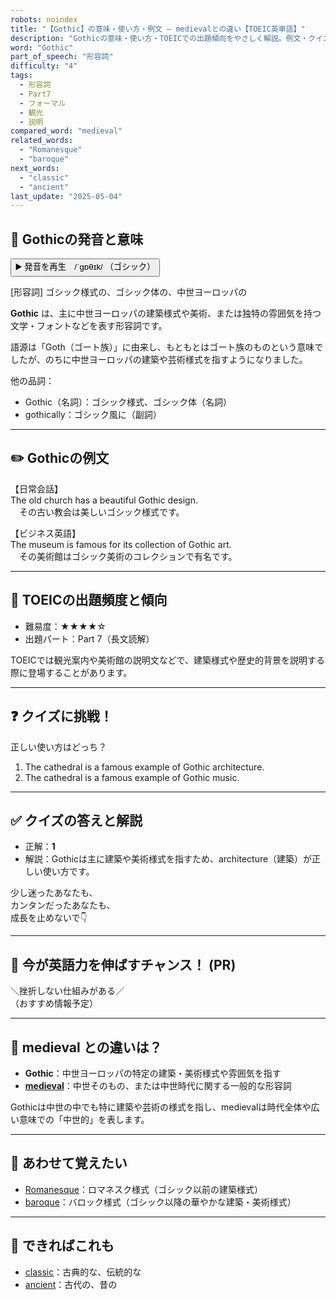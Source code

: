 ```yaml
---
robots: noindex
title: "【Gothic】の意味・使い方・例文 ― medievalとの違い【TOEIC英単語】"
description: "Gothicの意味・使い方・TOEICでの出題傾向をやさしく解説。例文・クイズ付きでmedievalとの違いもわかりやすく学べます。"
word: "Gothic"
part_of_speech: "形容詞"
difficulty: "4"
tags:
  - 形容詞
  - Part7
  - フォーマル
  - 観光
  - 説明
compared_word: "medieval"
related_words:
  - "Romanesque"
  - "baroque"
next_words:
  - "classic"
  - "ancient"
last_update: "2025-05-04"
---
```


## 🔰 Gothicの発音と意味

<button class="play-audio" onclick="playTTS('Gothic')">
  <span class="play-audio-main">
    ▶️ 発音を再生　/ˈɡɒθɪk/
  </span>
  <span class="play-audio-sub">
    （ゴシック）
  </span>
</button>

[形容詞] ゴシック様式の、ゴシック体の、中世ヨーロッパの

**Gothic** は、主に中世ヨーロッパの建築様式や美術、または独特の雰囲気を持つ文学・フォントなどを表す形容詞です。

語源は「Goth（ゴート族）」に由来し、もともとはゴート族のものという意味でしたが、のちに中世ヨーロッパの建築や芸術様式を指すようになりました。

他の品詞：  
- Gothic（名詞）：ゴシック様式、ゴシック体（名詞）
- gothically：ゴシック風に（副詞）

---

## ✏️ Gothicの例文

【日常会話】  
The old church has a beautiful Gothic design.  
　その古い教会は美しいゴシック様式です。

【ビジネス英語】  
The museum is famous for its collection of Gothic art.  
　その美術館はゴシック美術のコレクションで有名です。

---

## 🎯 TOEICの出題頻度と傾向

- 難易度：★★★★☆
- 出題パート：Part 7（長文読解）

TOEICでは観光案内や美術館の説明文などで、建築様式や歴史的背景を説明する際に登場することがあります。

---

## ❓ クイズに挑戦！

正しい使い方はどっち？

1. The cathedral is a famous example of Gothic architecture.  
2. The cathedral is a famous example of Gothic music.

---

## ✅ クイズの答えと解説

- 正解：**1**
- 解説：Gothicは主に建築や美術様式を指すため、architecture（建築）が正しい使い方です。

少し迷ったあなたも、  
カンタンだったあなたも、  
成長を止めないで👇️

---

## 🚀 今が英語力を伸ばすチャンス！ (PR)

<div class="info-center">
＼挫折しない仕組みがある／<br>  
（おすすめ情報予定）
</div>

---

## 🤔  medieval との違いは？

- **Gothic**：中世ヨーロッパの特定の建築・美術様式や雰囲気を指す
- **[medieval](/word/medieval)**：中世そのもの、または中世時代に関する一般的な形容詞

Gothicは中世の中でも特に建築や芸術の様式を指し、medievalは時代全体や広い意味での「中世的」を表します。

---

## 🧩 あわせて覚えたい

- [Romanesque](/Romanesque)：ロマネスク様式（ゴシック以前の建築様式）
- [baroque](/word/baroque)：バロック様式（ゴシック以降の華やかな建築・美術様式）

---

## 📖 できればこれも

- [classic](/word/classic)：古典的な、伝統的な
- [ancient](/word/ancient)：古代の、昔の

<!-- cvid: aid22_bid35 -->
